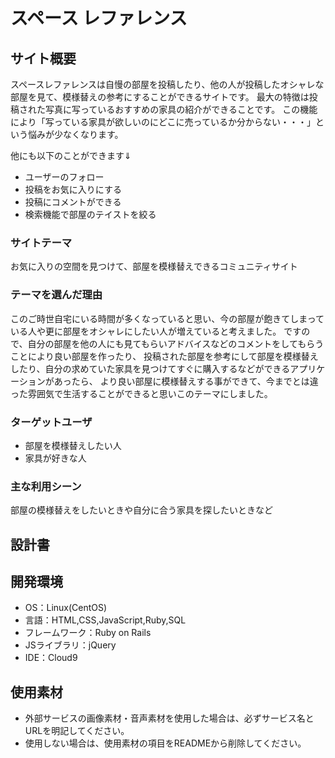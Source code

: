 # スペース レファレンス

## サイト概要
 スペースレファレンスは自慢の部屋を投稿したり、他の人が投稿したオシャレな部屋を見て、模様替えの参考にすることができるサイトです。
 最大の特徴は投稿された写真に写っているおすすめの家具の紹介ができることです。
 この機能により「写っている家具が欲しいのにどこに売っているか分からない・・・」という悩みが少なくなります。

 他にも以下のことができます⇓

- ユーザーのフォロー
- 投稿をお気に入りにする
- 投稿にコメントができる
- 検索機能で部屋のテイストを絞る

### サイトテーマ
 お気に入りの空間を見つけて、部屋を模様替えできるコミュニティサイト

### テーマを選んだ理由
 このご時世自宅にいる時間が多くなっていると思い、今の部屋が飽きてしまっている人や更に部屋をオシャレにしたい人が増えていると考えました。
 ですので、自分の部屋を他の人にも見てもらいアドバイスなどのコメントをしてもらうことにより良い部屋を作ったり、
 投稿された部屋を参考にして部屋を模様替えしたり、自分の求めていた家具を見つけてすぐに購入するなどができるアプリケーションがあったら、
 より良い部屋に模様替えする事ができて、今までとは違った雰囲気で生活することができると思いこのテーマにしました。

### ターゲットユーザ
- 部屋を模様替えしたい人
- 家具が好きな人

### 主な利用シーン
 部屋の模様替えをしたいときや自分に合う家具を探したいときなど

## 設計書

## 開発環境
- OS：Linux(CentOS)
- 言語：HTML,CSS,JavaScript,Ruby,SQL
- フレームワーク：Ruby on Rails
- JSライブラリ：jQuery
- IDE：Cloud9

## 使用素材
- 外部サービスの画像素材・音声素材を使用した場合は、必ずサービス名とURLを明記してください。
- 使用しない場合は、使用素材の項目をREADMEから削除してください。